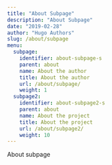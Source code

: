 ```yaml
---
title: "About Subpage"
description: "About Subpage"
date: "2019-02-28"
author: "Hugo Authors"
slug: /about/subpage
menu:
  subpage:
    identifier: about-subpage-s
    parent: about
    name: About the author
    title: About the author
    url: /about/subpage/
    weight: 1
  subpage2:
    identifier: about-subpage2-s
    parent: about
    name: About the project
    title: About the project
    url: /about/subpage2/
    weight: 10
---
```


About subpage
